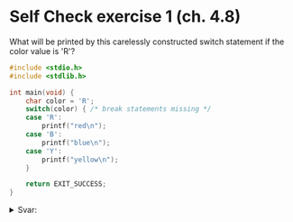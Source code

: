 # Self Check exercise 1 (ch. 4.8)

What will be printed by this carelessly constructed switch statement if the color value is 'R'?

```c
#include <stdio.h>
#include <stdlib.h>

int main(void) {
    char color = 'R';
    switch(color) { /* break statements missing */
    case 'R':
        printf("red\n");
    case 'B':
        printf("blue\n");
    case 'Y':
        printf("yellow\n");
    }

    return EXIT_SUCCESS;
}
```

<details>
  <summary>Svar: </summary>

  > All cases below 'R' is executed, meaning it'll start at the case which it corresponds to.

</details>